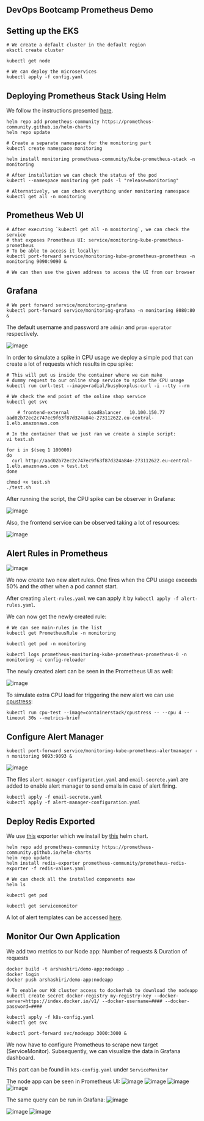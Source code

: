 ## DevOps Bootcamp Prometheus Demo

## Setting up the EKS

    # We create a default cluster in the default region
    eksctl create cluster

    kubectl get node

    # We can deploy the microservices
    kubectl apply -f config.yaml

## Deploying Prometheus Stack Using Helm

We follow the instructions presented [here](https://github.com/prometheus-community/helm-charts).

    helm repo add prometheus-community https://prometheus-community.github.io/helm-charts
    helm repo update

    # Create a separate namespace for the monitoring part
    kubectl create namespace monitoring

    helm install monitoring prometheus-community/kube-prometheus-stack -n monitoring

    # After installation we can check the status of the pod
    kubectl --namespace monitoring get pods -l "release=monitoring"

    # Alternatively, we can check everything under monitoring namespace
    kubectl get all -n monitoring

## Prometheus Web UI

    # After executing `kubectl get all -n monitoring`, we can check the service 
    # that exposes Prometheus UI: service/monitoring-kube-prometheus-prometheus
    # To be able to access it locally:
    kubectl port-forward service/monitoring-kube-prometheus-prometheus -n monitoring 9090:9090 &

    # We can then use the given address to access the UI from our browser
    
## Grafana
    # We port forward service/monitoring-grafana 
    kubectl port-forward service/monitoring-grafana -n monitoring 8080:80 &

The default username and password are `admin` and `prom-operator` respectively.


![image](https://github.com/ArshaShiri/DevOpsBootcampPrometheusDemo/assets/18715119/898b02d3-ef4e-4bc2-9fc3-722d84784ca4)


In order to simulate a spike in CPU usage we deploy a simple pod that can create a lot of requests which results in cpu spike:

    # This will put us inside the container where we can make 
    # dummy request to our online shop service to spike the CPU usage
    kubectl run curl-test --image=radial/busyboxplus:curl -i --tty --rm

    # We check the end point of the online shop service
    kubectl get svc
    
        # frontend-external       LoadBalancer   10.100.150.77    aad02b72ec2c747ec9f63f87d324a84e-273112622.eu-central-1.elb.amazonaws.com

    # In the container that we just ran we create a simple script:
    vi test.sh

    for i in $(seq 1 100000)
    do
      curl http://aad02b72ec2c747ec9f63f87d324a84e-273112622.eu-central-1.elb.amazonaws.com > test.txt
    done

    chmod +x test.sh
    ./test.sh

After running the script, the CPU spike can be observer in Grafana:

![image](https://github.com/ArshaShiri/DevOpsBootcampPrometheusDemo/assets/18715119/89d4282b-dd64-4528-b0a2-8cbedb70f726)

Also, the frontend service can be observed taking a lot of resources:

![image](https://github.com/ArshaShiri/DevOpsBootcampPrometheusDemo/assets/18715119/73a85ac0-f508-442f-a3bf-dcb885bd1ad1)


## Alert Rules in Prometheus

![image](https://github.com/ArshaShiri/DevOpsBootcampPrometheusDemo/assets/18715119/68f16f97-7df4-41e3-9128-2b5985ee1719)

We now create two new alert rules. One fires when the CPU usage exceeds 50% and the other when a pod cannot start.

After creating `alert-rules.yaml` we can apply it by `kubectl apply -f alert-rules.yaml`.

We can now get the newly created rule:

    # We can see main-rules in the list
    kubectl get PrometheusRule -n monitoring

    kubectl get pod -n monitoring

    kubectl logs prometheus-monitoring-kube-prometheus-prometheus-0 -n monitoring -c config-reloader

The newly created alert can be seen in the Prometheus UI as well:

![image](https://github.com/ArshaShiri/DevOpsBootcampPrometheusDemo/assets/18715119/63f1087d-2513-4bbf-a97b-f284d92793f2)

To simulate extra CPU load for triggering the new alert we can use [cpustress](https://hub.docker.com/r/containerstack/cpustress):

    kubectl run cpu-test --image=containerstack/cpustress -- --cpu 4 --timeout 30s --metrics-brief
    
## Configure Alert Manager

    kubectl port-forward service/monitoring-kube-prometheus-alertmanager -n monitoring 9093:9093 &

![image](https://github.com/ArshaShiri/DevOpsBootcampPrometheusDemo/assets/18715119/eb9505fd-47dc-4067-b29c-a22bd5195a80)

The files `alert-manager-configuration.yaml` and `email-secrete.yaml` are added to enable alert manager to send emails in case of alert firing.

    kubectl apply -f email-secrete.yaml
    kubectl apply -f alert-manager-configuration.yaml

## Deploy Redis Exported

We use [this](https://github.com/oliver006/redis_exporter) exporter which we install by [this](https://github.com/prometheus-community/helm-charts/tree/main/charts/prometheus-redis-exporter) helm chart.

    helm repo add prometheus-community https://prometheus-community.github.io/helm-charts
    helm repo update
    helm install redis-exporter prometheus-community/prometheus-redis-exporter -f redis-values.yaml

    # We can check all the installed components now
    helm ls

    kubectl get pod

    kubectl get servicemonitor

A lot of alert templates can be accessed [here](https://samber.github.io/awesome-prometheus-alerts/).

## Monitor Our Own Application

We add two metrics to our Node app: Number of requests & Duration of requests


    docker build -t arshashiri/demo-app:nodeapp .
    docker login
    docker push arshashiri/demo-app:nodeapp

    # To enable our K8 cluster access to dockerhub to download the nodeapp
    kubectl create secret docker-registry my-registry-key --docker-server=https://index.docker.io/v1/ --docker-username=#### --docker-password=####

    kubectl apply -f k8s-config.yaml
    kubectl get svc

    kubectl port-forward svc/nodeapp 3000:3000 &

We now have to configure Prometheus to scrape new target (ServiceMonitor). Subsequently, we can visualize the data in Grafana dashboard.

This part can be found in `k8s-config.yaml` under `ServiceMonitor`

The node app can be seen in Prometheus UI:
![image](https://github.com/ArshaShiri/DevOpsBootcampPrometheusDemo/assets/18715119/e43fdf69-4bae-4c3f-bea6-2eabb14b44c0)
![image](https://github.com/ArshaShiri/DevOpsBootcampPrometheusDemo/assets/18715119/d44afd3b-6296-4365-aa00-73787afafb5e)
![image](https://github.com/ArshaShiri/DevOpsBootcampPrometheusDemo/assets/18715119/eda4a36e-f20a-4367-84ae-2506fa76947d)
![image](https://github.com/ArshaShiri/DevOpsBootcampPrometheusDemo/assets/18715119/28176a6d-e911-497b-8a3d-9c1fdb72eb2a)

The same query can be run in Grafana:
![image](https://github.com/ArshaShiri/DevOpsBootcampPrometheusDemo/assets/18715119/0b562a6c-88a5-4cb1-8b2b-ac5231c6fc4e)

![image](https://github.com/ArshaShiri/DevOpsBootcampPrometheusDemo/assets/18715119/d96bcc47-a176-4488-9f90-b788dd53e9cd)
![image](https://github.com/ArshaShiri/DevOpsBootcampPrometheusDemo/assets/18715119/4a3452ed-f0e0-4f82-b4f0-b9c04ee79e19)

